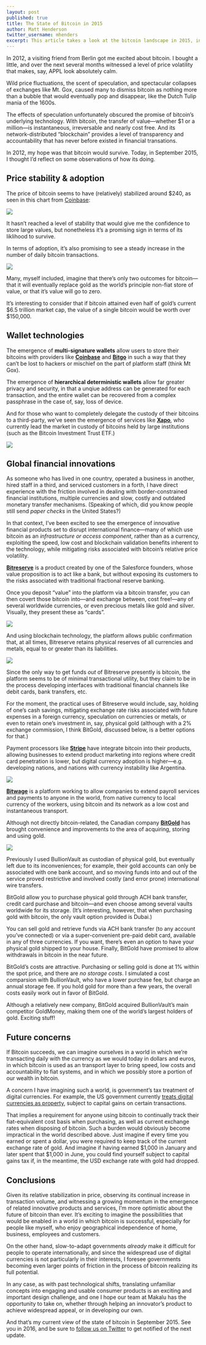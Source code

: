 ```yaml
---
layout: post
published: true
title: The State of Bitcoin in 2015
author: Matt Henderson
twitter_username: mhenders
excerpt: This article takes a look at the bitcoin landscape in 2015, in terms of the changes we’ve observed since first becoming interested in the digital currency back in 2012.
---
```


[1]: http://coinbase.com
[2]: http://xapo.com
[3]: http://bitgo.com
[4]: http://files.dafacto.com/uploads/Screen%20Shot%20on%202015-09-16%20at%2011_54_13.png
[5]: http://files.dafacto.com/uploads/Screen%20Shot%20on%202015-09-16%20at%2011_56_52.png
[6]: http://bitreserve.org
[7]: http://bitwage.com
[8]: http://bitgold.com
[9]: http://files.dafacto.com/uploads/Screen%20Shot%20on%202015-09-16%20at%2012_21_15.png
[10]: http://files.dafacto.com/uploads/Screen%20Shot%20on%202015-09-16%20at%2012_23_17.png
[11]: http://files.dafacto.com/uploads/Screen%20Shot%20on%202015-09-16%20at%2012_32_08.png
[12]: http://files.dafacto.com/uploads/stripe-bitcoin.png
[13]: https://stripe.com/bitcoin
[14]: http://files.dafacto.com/uploads/Screen%20Shot%20on%202015-09-16%20at%2012_44_04.png
[15]: http://www.irs.gov/pub/irs-drop/n-14-21.pdf

In 2012, a visiting friend from Berlin got me excited about bitcoin. I bought a little, and over the next several months witnessed a level of price volatility that makes, say, APPL look absolutely calm.

Wild price fluctuations, the scent of speculation, and spectacular collapses of exchanges like Mt. Gox, caused many to dismiss bitcoin as nothing more than a bubble that would eventually pop and disappear, like the Dutch Tulip mania of the 1600s.

The effects of speculation unfortunately obscured the promise of bitcoin’s underlying technology. With bitcoin, the transfer of value—whether $1 or a million—is instantaneous, irreversable and nearly cost free. And its network-distributed “blockchain” provides a level of transparency and accountability that has never before existed in financial transations.

In 2012, my hope was that bitcoin would survive. Today, in September 2015, I thought I’d reflect on some observations of how its doing.

## Price stability & adoption

The price of bitcoin seems to have (relatively) stabilized around $240, as seen in this chart from [Coinbase][1]:

![][4]

It hasn’t reached a level of stability that would give me the confidence to store large values, but nonetheless it’s a promising sign in terms of its liklihood to survive.

In terms of adoption, it’s also promising to see a steady increase in the number of daily bitcoin transactions.

![][5]

Many, myself included, imagine that there’s only two outcomes for bitcoin—that it will eventually replace gold as the world’s principle non-fiat store of value, or that it’s value will go to zero. 

It’s interesting to consider that if bitcoin attained even half of gold’s current $6.5 trillion market cap, the value of a single bitcoin would be worth over $150,000.

## Wallet technologies

The emergence of **multi-signature wallets** allow users to store their bitcoins with providers like [**Coinbase**][1] and [**Bitgo**][3] in such a way that they can’t be lost to hackers or mischief on the part of platform staff (think Mt Gox).

The emergence of **hierarchical deterministic wallets** allow  far greater privacy and security, in that a unqiue address can be generated for each transaction, and the entire wallet can be recovered from a complex passphrase in the case of, say, loss of device.

And for those who want to completely delegate the custody of their bitcoins to a third-party, we’ve seen the emergence of services like [**Xapo**][2], who currently lead the market in custody of bitcoins held by large institutions (such as the Bitcoin Investment Trust ETF.)

![][9]

## Global financial innovations

As someone who has lived in one country, operated a business in another, hired staff in a third, and serviced customers in a forth, I have direct experience with the friction involved in dealing with border-constrained financial institutions, multiple currencies and slow, costly and outdated monetary transfer mechanisms. (Speaking of which, did you know people still send *paper checks* in the United States?)

In that context, I’ve been excited to see the emergence of innovative financial products set to disrupt international finance—many of which use bitcoin as an *infrastructure or access component*, rather than as a currency, exploiting the speed, low cost and blockchain validation benefits inherent to the technology, while mitigating risks associated with bitcoin’s relative price volatility.

[**Bitreserve**][6] is a product created by one of the Salesforce founders, whose value proposition is to act like a bank, but without exposing its customers to the risks associated with traditional fractional reserve banking. 

Once you deposit “value” into the platform via a bitcoin transfer, you can then covert those bitcoin into—and exchange between, cost free!—any of several worldwide currencies, or even precious metals like gold and silver. Visually, they present these as “cards”.

![][10]

And using blockchain technology, the platform allows public confirmation that, at all times, Bitreserve retains physical reserves of all currencies and metals, equal to or greater than its liabilities.

![][11]

Since the only way to get funds _out_ of Bitreserve presently is bitcoin, the platform seems to be of minimal transactional utility, but they claim to be in the process developing interfaces with traditional financial channels like debit cards, bank transfers, etc. 

For the moment, the practical uses of Bitreserve would include, say, holding of one’s cash savings, mitigating exchange rate risks associated with future expenses in a foreign currency, speculation on currencies or metals, or even to retain one’s investment in, say, physical gold (although with a 2% exchange commission, I think BitGold, discussed below, is a better options for that.)

Payment processors like [**Stripe**][13] have integrate bitcoin into their products, allowing businesses to extend product marketing into regions where credit card penetration is lower, but digital currency adoption is higher—e.g. developing nations, and nations with currency instability like Argentina.

![][12]

[**Bitwage**][7] is a platform working to allow companies to extend payroll services and payments to anyone in the world, from native currency to local currency of the workers, using bitcoin and its network as a low cost and instantaneous transport.

Although not directly bitcoin-related, the Canadian company [**BitGold**][8] has brought convenience and improvements to the area of acquiring, storing and using gold. 

![][14]

Previously I used BullionVault as custodian of physical gold, but eventually left due to its inconveniences; for example, their gold accounts can only be associated with one bank account, and so moving funds into and out of the service proved restrictive and involved costly (and error prone) international wire transfers.

BitGold allow you to purchase physical gold through ACH bank transfer, credit card purchase and bitcoin—and even choose among several vaults worldwide for its storage. (It’s interesting, however, that when purchasing gold with bitcoin, the only vault option provided is Dubai.)

You can sell gold and retrieve funds via ACH bank transfer (to any account you’ve connected) or via a super-convenient pre-paid debit card, available in any of three currencies. If you want, there’s even an option to have your physical gold shipped to your house. Finally, BitGold have promised to allow withdrawals in bitcoin in the near future.

BitGold’s costs are attractive. Purchasing or selling gold is done at 1% within the spot price, and there are _no storage costs_. I simulated a cost comparsion with BullionVault, who have a lower purchase fee, but charge an annual storage fee. If you hold gold for more than a few years, the overall costs easily work out in favor of BitGold.

Although a relatively new company, BitGold acquired BullionVault’s main competitor GoldMoney, making them one of the world’s largest holders of gold. Exciting stuff!

## Future concerns

If Bitcoin succeeds, we can imagine ourselves in a world in which we’re transacting daily with the currency as we would today in dollars and euros, in which bitcoin is used as an transport layer to bring speed, low costs and accountability to fiat systems, and in which we possibly store a portion of our wealth in bitcoin.

A concern I have imagining such a world, is government’s tax treatment of digital currencies. For example, the US government currently [treats digital currencies as property][15], subject to capital gains on certain transactions.

That implies a requirement for anyone using bitcoin to continually track their fiat-equivalent cost basis when purchasing, as well as current exchange rates when disposing of bitcoin. Such a burden would obviously become impractical in the world described above. Just imagine if every time you earned or spent a dollar, you were required to keep track of the current exchange rate of gold. And imagine if having earned $1,000 in January and later spent that $1,000 in June, you could find yourself subject to capital gains tax if, in the meantime, the USD exchange rate with gold had dropped.

## Conclusions

Given its relative stabilization in price, observing its continual increase in transaction volume, and witnessing a growing momentum in the emergence of related innovative products and services, I’m more optimistic about the future of bitcoin than ever. It’s exciting to imagine the possibilities that would be enabled in a world in which bitcoin is successful, especially for people like myself, who enjoy geographical independence of home, business, employees and customers.

On the other hand, slow-to-adapt governments _already_ make it difficult for people to operate internationally, and since the widespread use of digital currencies is not particularly in their interests, I foresee governments becoming even larger points of friction in the process of bitcoin realizing its full potential.

In any case, as with past technological shifts, translating unfamiliar concepts into engaging and usable consumer products is an exciting and important design challenge, and one I hope our team at Makalu has the opportunity to take on, whether through helping an innovator’s product to achieve widespread appeal, or in developing our own.

And that’s my current view of the state of bitcoin in September 2015. See you in 2016, and be sure to [follow us on Twitter](http://twitter.com/makalu) to get notified of the next update.
